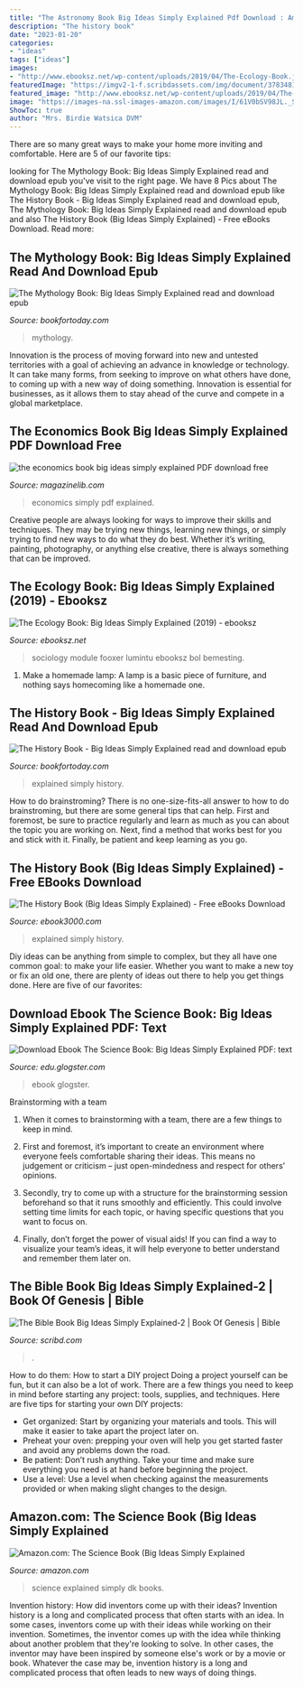 ```yaml
---
title: "The Astronomy Book Big Ideas Simply Explained Pdf Download : Amazon.com: The Science Book (big Ideas Simply Explained"
description: "The history book"
date: "2023-01-20"
categories:
- "ideas"
tags: ["ideas"]
images:
- "http://www.ebooksz.net/wp-content/uploads/2019/04/The-Ecology-Book.jpg"
featuredImage: "https://imgv2-1-f.scribdassets.com/img/document/378348147/original/353d5f904f/1583974082?v=1"
featured_image: "http://www.ebooksz.net/wp-content/uploads/2019/04/The-Ecology-Book.jpg"
image: "https://images-na.ssl-images-amazon.com/images/I/61V0bSV98JL._SX258_BO1,204,203,200_.jpg"
ShowToc: true
author: "Mrs. Birdie Watsica DVM"
---
```



There are so many great ways to make your home more inviting and comfortable. Here are 5 of our favorite tips:

	

		
looking for The Mythology Book: Big Ideas Simply Explained read and download epub you've visit to the right page. We have 8 Pics about The Mythology Book: Big Ideas Simply Explained read and download epub like The History Book - Big Ideas Simply Explained read and download epub, The Mythology Book: Big Ideas Simply Explained read and download epub and also The History Book (Big Ideas Simply Explained) - Free eBooks Download. Read more:
		
    
## The Mythology Book: Big Ideas Simply Explained Read And Download Epub

<img loading=lazy src="https://bookfortoday.com/wp-content/uploads/2020/06/dibrqKBO1GE.jpg" onerror="this.onerror=null;this.src='https://tse2.mm.bing.net/th?id=OIP.bBe689CZpVSP06131KZ78AHaIz&amp;pid=15.1';" alt="The Mythology Book: Big Ideas Simply Explained read and download epub">

_Source: bookfortoday.com_

>mythology. 

	

Innovation is the process of moving forward into new and untested territories with a goal of achieving an advance in knowledge or technology. It can take many forms, from seeking to improve on what others have done, to coming up with a new way of doing something. Innovation is essential for businesses, as it allows them to stay ahead of the curve and compete in a global marketplace.

    
## The Economics Book Big Ideas Simply Explained PDF Download Free

<img loading=lazy src="https://magazinelib.com/wp-content/uploads/2016/09/mx0VIJkuBs.jpg" onerror="this.onerror=null;this.src='https://tse4.mm.bing.net/th?id=OIP.RWSub5DHMOxCJt1SyPem1QHaI2&amp;pid=15.1';" alt="the economics book big ideas simply explained PDF download free">

_Source: magazinelib.com_

>economics simply pdf explained. 

	

Creative people are always looking for ways to improve their skills and techniques. They may be trying new things, learning new things, or simply trying to find new ways to do what they do best. Whether it’s writing, painting, photography, or anything else creative, there is always something that can be improved.

    
## The Ecology Book: Big Ideas Simply Explained (2019) - Ebooksz

<img loading=lazy src="http://www.ebooksz.net/wp-content/uploads/2019/04/The-Ecology-Book.jpg" onerror="this.onerror=null;this.src='https://tse1.mm.bing.net/th?id=OIP.FJ64N2eKOQbp9nBgYtdHWwAAAA&amp;pid=15.1';" alt="The Ecology Book: Big Ideas Simply Explained (2019) - ebooksz">

_Source: ebooksz.net_

>sociology module fooxer lumintu ebooksz bol bemesting. 

	

1. Make a homemade lamp: A lamp is a basic piece of furniture, and nothing says homecoming like a homemade one.

    
## The History Book - Big Ideas Simply Explained Read And Download Epub

<img loading=lazy src="https://bookfortoday.com/wp-content/uploads/2020/06/QQncmc0Jgs4.jpg" onerror="this.onerror=null;this.src='https://tse4.mm.bing.net/th?id=OIP.9NfhihagIaKtzh8HWPau3gHaI4&amp;pid=15.1';" alt="The History Book - Big Ideas Simply Explained read and download epub">

_Source: bookfortoday.com_

>explained simply history. 

	

How to do brainstroming?
There is no one-size-fits-all answer to how to do brainstroming, but there are some general tips that can help. First and foremost, be sure to practice regularly and learn as much as you can about the topic you are working on. Next, find a method that works best for you and stick with it. Finally, be patient and keep learning as you go.

    
## The History Book (Big Ideas Simply Explained) - Free EBooks Download

<img loading=lazy src="http://www.ebook3000.com/upimg/allimg/190118/1148090.jpg" onerror="this.onerror=null;this.src='https://tse1.mm.bing.net/th?id=OIP.G30w5CFW5frHWAXG3eAQyQHaJB&amp;pid=15.1';" alt="The History Book (Big Ideas Simply Explained) - Free eBooks Download">

_Source: ebook3000.com_

>explained simply history. 

	

Diy ideas can be anything from simple to complex, but they all have one common goal: to make your life easier. Whether you want to make a new toy or fix an old one, there are plenty of ideas out there to help you get things done. Here are five of our favorites: 

    
## Download Ebook The Science Book: Big Ideas Simply Explained PDF: Text

<img loading=lazy src="https://01a718.medialib.edu.glogster.com/pAMPM3aulzs35K0CK1nJ/screenshots/6gi2m55a7esskckscbekdha/1539593331-source.jpg" onerror="this.onerror=null;this.src='https://tse3.mm.bing.net/th?id=OIP.SMzeLJEKvcVUhDaI82jvPwHaFe&amp;pid=15.1';" alt="Download Ebook The Science Book: Big Ideas Simply Explained PDF: text">

_Source: edu.glogster.com_

>ebook glogster. 

	

Brainstorming with a team
1. When it comes to brainstorming with a team, there are a few things to keep in mind.
2. First and foremost, it’s important to create an environment where everyone feels comfortable sharing their ideas. This means no judgement or criticism – just open-mindedness and respect for others’ opinions.

3. Secondly, try to come up with a structure for the brainstorming session beforehand so that it runs smoothly and efficiently. This could involve setting time limits for each topic, or having specific questions that you want to focus on.

4. Finally, don’t forget the power of visual aids! If you can find a way to visualize your team’s ideas, it will help everyone to better understand and remember them later on.

    
## The Bible Book Big Ideas Simply Explained-2 | Book Of Genesis | Bible

<img loading=lazy src="https://imgv2-1-f.scribdassets.com/img/document/378348147/original/353d5f904f/1583974082?v=1" onerror="this.onerror=null;this.src='https://tse4.mm.bing.net/th?id=OIP.h4QvDx1PTHa37Q7A31V7MwHaJ4&amp;pid=15.1';" alt="The Bible Book Big Ideas Simply Explained-2 | Book Of Genesis | Bible">

_Source: scribd.com_

>. 

	

How to do them: How to start a DIY project
Doing a project yourself can be fun, but it can also be a lot of work. There are a few things you need to keep in mind before starting any project: tools, supplies, and techniques. Here are five tips for starting your own DIY projects: 
- Get organized: Start by organizing your materials and tools. This will make it easier to take apart the project later on. 
- Preheat your oven: prepping your oven will help you get started faster and avoid any problems down the road. 
- Be patient: Don’t rush anything. Take your time and make sure everything you need is at hand before beginning the project. 
- Use a level: Use a level when checking against the measurements provided or when making slight changes to the design.

    
## Amazon.com: The Science Book (Big Ideas Simply Explained

<img loading=lazy src="https://images-na.ssl-images-amazon.com/images/I/61V0bSV98JL._SX258_BO1,204,203,200_.jpg" onerror="this.onerror=null;this.src='https://tse4.mm.bing.net/th?id=OIP.00qX7QVdt2fARsDKKm3uhgAAAA&amp;pid=15.1';" alt="Amazon.com: The Science Book (Big Ideas Simply Explained">

_Source: amazon.com_

>science explained simply dk books. 

	

Invention history: How did inventors come up with their ideas?
Invention history is a long and complicated process that often starts with an idea. In some cases, inventors come up with their ideas while working on their invention. Sometimes, the inventor comes up with the idea while thinking about another problem that they're looking to solve. In other cases, the inventor may have been inspired by someone else's work or by a movie or book. Whatever the case may be, invention history is a long and complicated process that often leads to new ways of doing things.

